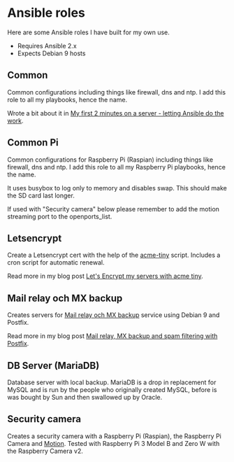 # Ansible roles

Here are some Ansible roles I have built for my own use.

- Requires Ansible 2.x
- Expects Debian 9 hosts


## Common

Common configurations including things like firewall, dns and ntp. I add this role to all my playbooks, hence the name.

Wrote a bit about it in [My first 2 minutes on a server - letting Ansible do the work](https://xdeb.org/post/2016/06/23/my-first-2-minutes-on-a-server---letting-ansible-do-the-work/).


## Common Pi

Common configurations for Raspberry Pi (Raspian) including things like firewall, dns and ntp. I add this role to all my Raspberry Pi playbooks, hence the name.

It uses busybox to log only to memory and disables swap. This should make the SD card last longer.

If used with "Security camera" below please remember to add the motion streaming port to the openports_list.


## Letsencrypt

Create a Letsencrypt cert with the help of the [acme-tiny](https://github.com/diafygi/acme-tiny) script. Includes a cron script for automatic renewal.

Read more in my blog post [Let's Encrypt my servers with acme tiny](https://xdeb.org/post/2016/02/09/lets-encrypt-my-servers-with-acme-tiny/).


## Mail relay och MX backup

Creates servers for [Mail relay och MX backup](https://xdeb.net/mailrelay) service using Debian 9 and Postfix.

Read more in my blog post [Mail relay, MX backup and spam filtering with Postfix](https://xdeb.org/post/2017/12/20/mail-relay-mx-backup-and-spam-filtering-with-postfix/).


## DB Server (MariaDB)

Database server with local backup. MariaDB is a drop in replacement for MySQL and is run by the people who originally created MySQL, before is was bought by Sun and then swallowed up by Oracle.


## Security camera

Creates a security camera with a Raspberry Pi (Raspian), the Raspberry Pi Camera and [Motion](https://motion-project.github.io). Tested with Raspberry Pi 3 Model B and Zero W with the Raspberry Camera v2.